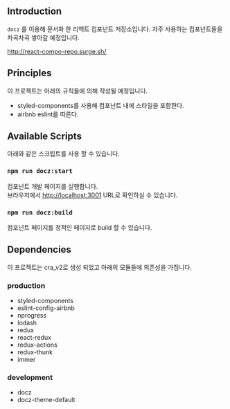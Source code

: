 ## Introduction

`docz` 를 이용해 문서화 한 리액트 컴포넌트 저장소입니다.
자주 사용하는 컴포넌트들을 차곡차곡 쌓아갈 예정입니다.

http://react-compo-repo.surge.sh/

## Principles

이 프로젝트는 아래의 규칙들에 의해 작성될 예정입니다.

- styled-components를 사용해 컴포넌트 내에 스타일을 포함한다.
- airbnb eslint를 따른다.

## Available Scripts

아래와 같은 스크립트를 사용 할 수 있습니다.

### `npm run docz:start`

컴포넌트 개발 페이지를 실행합니다.<br />
브라우저에서 [http://localhost:3001](http://localhost:3001) URL로 확인하실 수 있습니다.

### `npm run docz:build`

컴포넌트 페이지를 정적인 페이지로 build 할 수 있습니다.

## Dependencies

이 프로젝트는 cra_v2로 생성 되었고 아래의 모듈들에 의존성을 가집니다.

### production

- styled-components
- eslint-config-airbnb
- nprogress
- lodash
- redux 
- react-redux
- redux-actions
- redux-thunk
- immer

### development

- docz
- docz-theme-default
